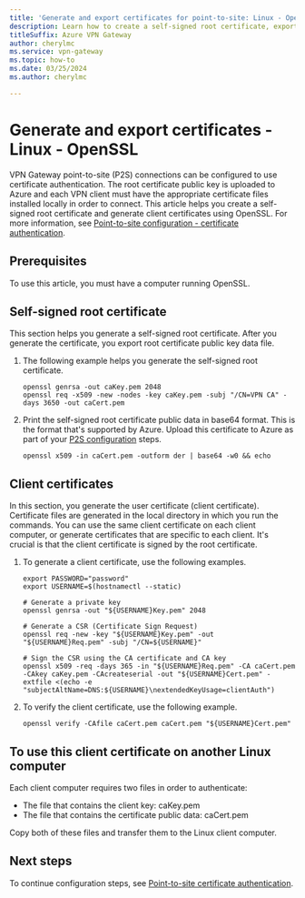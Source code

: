 ```yaml
---
title: 'Generate and export certificates for point-to-site: Linux - OpenSSL'
description: Learn how to create a self-signed root certificate, export the public key, and generate client certificates using OpenSSL.
titleSuffix: Azure VPN Gateway
author: cherylmc
ms.service: vpn-gateway
ms.topic: how-to
ms.date: 03/25/2024
ms.author: cherylmc

---
```

# Generate and export certificates - Linux - OpenSSL

VPN Gateway point-to-site (P2S) connections can be configured to use certificate authentication. The root certificate public key is uploaded to Azure and each VPN client must have the appropriate certificate files installed locally in order to connect. This article helps you create a self-signed root certificate and generate client certificates using OpenSSL. For more information, see [Point-to-site configuration - certificate authentication](vpn-gateway-howto-point-to-site-resource-manager-portal.md).

## Prerequisites

To use this article, you must have a computer running OpenSSL.

## Self-signed root certificate

This section helps you generate a self-signed root certificate. After you generate the certificate, you export root certificate public key data file.

1. The following example helps you generate the self-signed root certificate.

   ```CLI
   openssl genrsa -out caKey.pem 2048
   openssl req -x509 -new -nodes -key caKey.pem -subj "/CN=VPN CA" -days 3650 -out caCert.pem
   ```

1. Print the self-signed root certificate public data in base64 format. This is the format that's supported by Azure. Upload this certificate to Azure as part of your [P2S configuration](vpn-gateway-howto-point-to-site-resource-manager-portal.md#uploadfile) steps.

   ```CLI
   openssl x509 -in caCert.pem -outform der | base64 -w0 && echo
   ```

## Client certificates

In this section, you generate the user certificate (client certificate). Certificate files are generated in the local directory in which you run the commands. You can use the same client certificate on each client computer, or generate certificates that are specific to each client. It's crucial is that the client certificate is signed by the root certificate.

1. To generate a client certificate, use the following examples.

   ```CLI
   export PASSWORD="password"
   export USERNAME=$(hostnamectl --static)
 
   # Generate a private key
   openssl genrsa -out "${USERNAME}Key.pem" 2048 
 
   # Generate a CSR (Certificate Sign Request)
   openssl req -new -key "${USERNAME}Key.pem" -out "${USERNAME}Req.pem" -subj "/CN=${USERNAME}" 
 
   # Sign the CSR using the CA certificate and CA key
   openssl x509 -req -days 365 -in "${USERNAME}Req.pem" -CA caCert.pem -CAkey caKey.pem -CAcreateserial -out "${USERNAME}Cert.pem" -extfile <(echo -e "subjectAltName=DNS:${USERNAME}\nextendedKeyUsage=clientAuth")
   ```

1. To verify the client certificate, use the following example.

   ```CLI
   openssl verify -CAfile caCert.pem caCert.pem "${USERNAME}Cert.pem"
   ```

## To use this client certificate on another Linux computer

Each client computer requires two files in order to authenticate:

* The file that contains the client key: caKey.pem
* The file that contains the certificate public data: caCert.pem

Copy both of these files and transfer them to the Linux client computer.

## Next steps

To continue configuration steps, see [Point-to-site certificate authentication](vpn-gateway-howto-point-to-site-resource-manager-portal.md#uploadfile).
